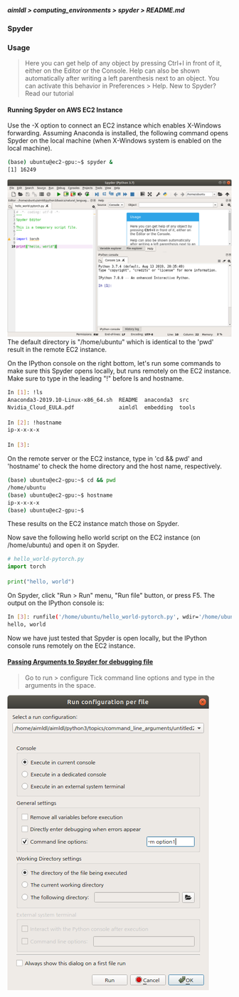 ##### aimldl > computing_environments > spyder > README.md


### Spyder

### Usage
> Here you can get help of any object by pressing Ctrl+I in front of it, either on the Editor or the Console.
Help can also be shown automatically after writing a left parenthesis next to an object. You can activate this behavior in Preferences > Help.
New to Spyder? Read our tutorial

#### Running Spyder on AWS EC2 Instance

Use the -X option to connect an EC2 instance which enables X-Windows forwarding. Assuming Anaconda is installed, the following command opens Spyder on the local machine (when X-Windows system is enabled on the local machine).
```bash
(base) ubuntu@ec2-gpu:~$ spyder &
[1] 16249
```

<img src="images/spyder-open_locally_runs_remotely.png">
The default directory is "/home/ubuntu" which is identical to the 'pwd' result in the remote EC2 instance.

On the IPython console on the right bottom, let's run some commands to make sure this Spyder opens locally, but runs remotely on the EC2 instance. Make sure to type in the leading "!" before ls and hostname.
```bash
In [1]: !ls
Anaconda3-2019.10-Linux-x86_64.sh  README  anaconda3  src
Nvidia_Cloud_EULA.pdf              aimldl  embedding  tools

In [2]: !hostname
ip-x-x-x-x

In [3]:
```

On the remote server or the EC2 instance, type in 'cd && pwd' and 'hostname' to check the home directory and the host name, respectively.
```bash
(base) ubuntu@ec2-gpu:~$ cd && pwd
/home/ubuntu
(base) ubuntu@ec2-gpu:~$ hostname
ip-x-x-x-x
(base) ubuntu@ec2-gpu:~$
```
These results on the EC2 instance match those on Spyder.

Now save the following hello world script on the EC2 instance (on /home/ubuntu) and open it on Spyder.
```Python
# hello_world-pytorch.py
import torch

print("hello, world")
```
On Spyder, click "Run > Run" menu, "Run file" button, or press F5. The output on the IPython console is:
```bash
In [3]: runfile('/home/ubuntu/hello_world-pytorch.py', wdir='/home/ubuntu')
hello, world
```
 Now we have just tested that Spyder is open locally, but the IPython console runs remotely on the EC2 instance.

#### [Passing Arguments to Spyder for debugging file](https://stackoverflow.com/questions/53628850/passing-arguments-to-spyder-for-debugging-file)


> Go to run > configure
Tick command line options and type in the arguments in the space.

<img src="images/spyder_ide-run-configuration_per_file.png"></img>
